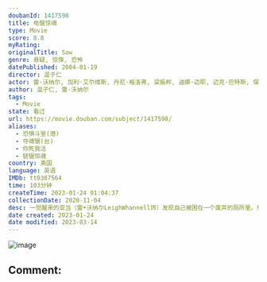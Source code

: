 ```yaml
---
doubanId: 1417598
title: 电锯惊魂
type: Movie
score: 8.8
myRating: 
originalTitle: Saw
genre: 悬疑, 惊悚, 恐怖
datePublished: 2004-01-19
director: 温子仁
actor: 雷·沃纳尔, 加利·艾尔维斯, 丹尼·格洛弗, 梁振邦, 迪娜·迈耶, 迈克·巴特斯, 保罗·古德勒支, 迈克尔·爱默生, 本尼托·马丁内斯, 肖妮·史密斯, 麦肯兹·韦加, 莫妮卡·波特, 耐德·巴拉米, 亚丽姗德拉·全, 托宾·贝尔, 汉斯·雷斯, 奥伦·科尔斯
author: 温子仁, 雷·沃纳尔
tags:
  - Movie
state: 看过
url: https://movie.douban.com/subject/1417598/
aliases:
  - 恐惧斗室(港)
  - 夺魂锯(台)
  - 你死我活
  - 链锯惊魂
country: 美国
language: 英语
IMDb: tt0387564
time: 103分钟
createTime: 2023-01-24 01:04:37
collectionDate: 2020-11-04
desc: 一觉醒来的亚当（雷•沃纳尔LeighWhannell饰）发现自己被困在一个废弃的厕所里。他的对面是同样命运的劳伦斯（加利•艾尔维斯CaryElwes饰）——他们被人用铁链绑住了腿，并吃惊发现...
date created: 2023-01-24
date modified: 2023-03-14
---
```


![image](p726839485.jpg)

Comment:
---

